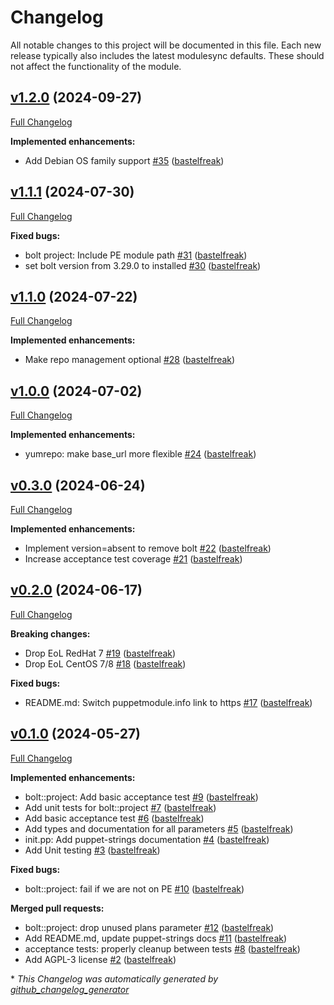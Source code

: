 # Changelog

All notable changes to this project will be documented in this file.
Each new release typically also includes the latest modulesync defaults.
These should not affect the functionality of the module.

## [v1.2.0](https://github.com/voxpupuli/puppet-bolt/tree/v1.2.0) (2024-09-27)

[Full Changelog](https://github.com/voxpupuli/puppet-bolt/compare/v1.1.1...v1.2.0)

**Implemented enhancements:**

- Add Debian OS family support [\#35](https://github.com/voxpupuli/puppet-bolt/pull/35) ([bastelfreak](https://github.com/bastelfreak))

## [v1.1.1](https://github.com/voxpupuli/puppet-bolt/tree/v1.1.1) (2024-07-30)

[Full Changelog](https://github.com/voxpupuli/puppet-bolt/compare/v1.1.0...v1.1.1)

**Fixed bugs:**

- bolt project: Include PE module path [\#31](https://github.com/voxpupuli/puppet-bolt/pull/31) ([bastelfreak](https://github.com/bastelfreak))
- set bolt version from 3.29.0 to installed [\#30](https://github.com/voxpupuli/puppet-bolt/pull/30) ([bastelfreak](https://github.com/bastelfreak))

## [v1.1.0](https://github.com/voxpupuli/puppet-bolt/tree/v1.1.0) (2024-07-22)

[Full Changelog](https://github.com/voxpupuli/puppet-bolt/compare/v1.0.0...v1.1.0)

**Implemented enhancements:**

- Make repo management optional [\#28](https://github.com/voxpupuli/puppet-bolt/pull/28) ([bastelfreak](https://github.com/bastelfreak))

## [v1.0.0](https://github.com/voxpupuli/puppet-bolt/tree/v1.0.0) (2024-07-02)

[Full Changelog](https://github.com/voxpupuli/puppet-bolt/compare/v0.3.0...v1.0.0)

**Implemented enhancements:**

- yumrepo: make base\_url more flexible [\#24](https://github.com/voxpupuli/puppet-bolt/pull/24) ([bastelfreak](https://github.com/bastelfreak))

## [v0.3.0](https://github.com/voxpupuli/puppet-bolt/tree/v0.3.0) (2024-06-24)

[Full Changelog](https://github.com/voxpupuli/puppet-bolt/compare/v0.2.0...v0.3.0)

**Implemented enhancements:**

- Implement version=absent to remove bolt [\#22](https://github.com/voxpupuli/puppet-bolt/pull/22) ([bastelfreak](https://github.com/bastelfreak))
- Increase acceptance test coverage [\#21](https://github.com/voxpupuli/puppet-bolt/pull/21) ([bastelfreak](https://github.com/bastelfreak))

## [v0.2.0](https://github.com/voxpupuli/puppet-bolt/tree/v0.2.0) (2024-06-17)

[Full Changelog](https://github.com/voxpupuli/puppet-bolt/compare/v0.1.0...v0.2.0)

**Breaking changes:**

- Drop EoL RedHat 7 [\#19](https://github.com/voxpupuli/puppet-bolt/pull/19) ([bastelfreak](https://github.com/bastelfreak))
- Drop EoL CentOS 7/8 [\#18](https://github.com/voxpupuli/puppet-bolt/pull/18) ([bastelfreak](https://github.com/bastelfreak))

**Fixed bugs:**

- README.md: Switch puppetmodule.info link to https [\#17](https://github.com/voxpupuli/puppet-bolt/pull/17) ([bastelfreak](https://github.com/bastelfreak))

## [v0.1.0](https://github.com/voxpupuli/puppet-bolt/tree/v0.1.0) (2024-05-27)

[Full Changelog](https://github.com/voxpupuli/puppet-bolt/compare/4b4c88b6ad8eadab239d3a78f4931a80bd03aea2...v0.1.0)

**Implemented enhancements:**

- bolt::project: Add basic acceptance test [\#9](https://github.com/voxpupuli/puppet-bolt/pull/9) ([bastelfreak](https://github.com/bastelfreak))
- Add unit  tests for bolt::project [\#7](https://github.com/voxpupuli/puppet-bolt/pull/7) ([bastelfreak](https://github.com/bastelfreak))
- Add basic acceptance test [\#6](https://github.com/voxpupuli/puppet-bolt/pull/6) ([bastelfreak](https://github.com/bastelfreak))
- Add types and documentation for all parameters [\#5](https://github.com/voxpupuli/puppet-bolt/pull/5) ([bastelfreak](https://github.com/bastelfreak))
- init.pp: Add puppet-strings documentation [\#4](https://github.com/voxpupuli/puppet-bolt/pull/4) ([bastelfreak](https://github.com/bastelfreak))
- Add Unit testing [\#3](https://github.com/voxpupuli/puppet-bolt/pull/3) ([bastelfreak](https://github.com/bastelfreak))

**Fixed bugs:**

- bolt::project: fail if we are not on PE [\#10](https://github.com/voxpupuli/puppet-bolt/pull/10) ([bastelfreak](https://github.com/bastelfreak))

**Merged pull requests:**

- bolt::project: drop unused plans parameter [\#12](https://github.com/voxpupuli/puppet-bolt/pull/12) ([bastelfreak](https://github.com/bastelfreak))
- Add README.md, update puppet-strings docs [\#11](https://github.com/voxpupuli/puppet-bolt/pull/11) ([bastelfreak](https://github.com/bastelfreak))
- acceptance tests: properly cleanup between tests [\#8](https://github.com/voxpupuli/puppet-bolt/pull/8) ([bastelfreak](https://github.com/bastelfreak))
- Add AGPL-3 license [\#2](https://github.com/voxpupuli/puppet-bolt/pull/2) ([bastelfreak](https://github.com/bastelfreak))



\* *This Changelog was automatically generated by [github_changelog_generator](https://github.com/github-changelog-generator/github-changelog-generator)*
